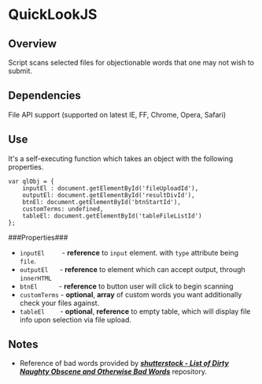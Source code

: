 # QuickLookJS #

## Overview ##
Script scans selected files for objectionable words that one may not wish to submit.

## Dependencies ##
File API support (supported on latest IE, FF, Chrome, Opera, Safari) 

## Use ##
It's a self-executing function which takes an object with the following properties.

	var qlObj = {
		inputEl : document.getElementById('fileUploadId'),
		outputEl: document.getElementById('resultDivId'),
		btnEl: document.getElementById('btnStartId'),
		customTerms: undefined,
		tableEl: document.getElementById('tableFileListId')
	};
###Properties###
 - `inputEl`&nbsp;&nbsp;&nbsp;&nbsp;&nbsp;&nbsp;&nbsp;&nbsp; - __reference__ to ``input`` element. with ``type`` attribute being ``file``.
 - `outputEl` &nbsp;&nbsp;&nbsp;&nbsp;&nbsp;- __reference__ to element which can accept output, through ``innerHTML``
 - `btnEl` &nbsp;&nbsp;&nbsp;&nbsp;&nbsp;&nbsp;&nbsp;&nbsp;&nbsp;&nbsp;- __reference__ to button user will click to begin scanning
 - `customTerms` - __optional__,  __array__ of custom words you want additionally check your files against. 
 - `tableEl` &nbsp;&nbsp;&nbsp;&nbsp;&nbsp;&nbsp;&nbsp;-  __optional__, __reference__ to empty table, which will display file info upon selection via file upload.

## Notes ##
 - Reference of bad words provided by ___[shutterstock - List of Dirty Naughty Obscene and Otherwise Bad Words](https://github.com/shutterstock/List-of-Dirty-Naughty-Obscene-and-Otherwise-Bad-Words)___ repository.
